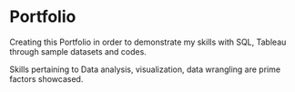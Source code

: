 # Portfolio

Creating this Portfolio in order to demonstrate  my skills with SQL, Tableau through sample datasets and codes.

Skills pertaining to Data analysis, visualization, data wrangling are prime factors showcased.
